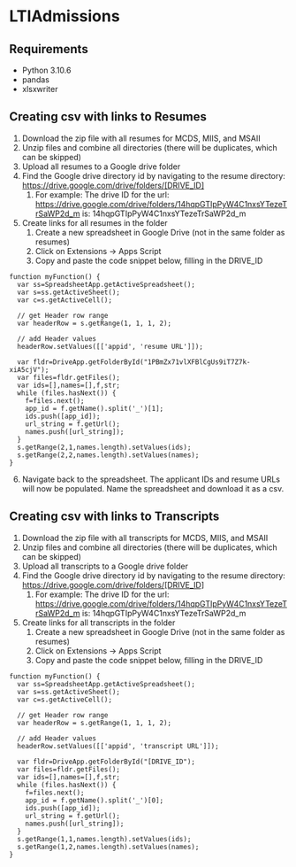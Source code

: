 # LTIAdmissions

## Requirements
- Python 3.10.6
- pandas
- xlsxwriter

## Creating csv with links to Resumes
1. Download the zip file with all resumes for MCDS, MIIS, and MSAII
2. Unzip files and combine all directories (there will be duplicates, which can be skipped)
3. Upload all resumes to a Google drive folder
4. Find the Google drive directory id by navigating to the resume directory: https://drive.google.com/drive/folders/[DRIVE_ID]
    1. For example: The drive ID for the url: https://drive.google.com/drive/folders/14hqpGTIpPyW4C1nxsYTezeTrSaWP2d_m is: 14hqpGTIpPyW4C1nxsYTezeTrSaWP2d_m
5. Create links for all resumes in the folder
    1. Create a new spreadsheet in Google Drive (not in the same folder as resumes)
    2. Click on Extensions -> Apps Script
    3. Copy and paste the code snippet below, filling in the DRIVE_ID
```
function myFunction() {
  var ss=SpreadsheetApp.getActiveSpreadsheet();
  var s=ss.getActiveSheet();
  var c=s.getActiveCell();

  // get Header row range
  var headerRow = s.getRange(1, 1, 1, 2);

  // add Header values
  headerRow.setValues([['appid', 'resume URL']]);
  
  var fldr=DriveApp.getFolderById("1PBmZx71vlXFBlCgUs9iT7Z7k-xiA5cjV");
  var files=fldr.getFiles();
  var ids=[],names=[],f,str;
  while (files.hasNext()) {
    f=files.next();
    app_id = f.getName().split('_')[1];
    ids.push([app_id]);
    url_string = f.getUrl();
    names.push([url_string]);
  }
  s.getRange(2,1,names.length).setValues(ids);
  s.getRange(2,2,names.length).setValues(names);
}
```
6. Navigate back to the spreadsheet.  The applicant IDs and resume URLs will now be populated.  Name the spreadsheet and download it as a csv.

## Creating csv with links to Transcripts
1. Download the zip file with all transcripts for MCDS, MIIS, and MSAII
2. Unzip files and combine all directories (there will be duplicates, which can be skipped)
3. Upload all transcripts to a Google drive folder
4. Find the Google drive directory id by navigating to the resume directory: https://drive.google.com/drive/folders/[DRIVE_ID]
    1. For example: The drive ID for the url: https://drive.google.com/drive/folders/14hqpGTIpPyW4C1nxsYTezeTrSaWP2d_m is: 14hqpGTIpPyW4C1nxsYTezeTrSaWP2d_m
5. Create links for all transcripts in the folder
    1. Create a new spreadsheet in Google Drive (not in the same folder as resumes)
    2. Click on Extensions -> Apps Script
    3. Copy and paste the code snippet below, filling in the DRIVE_ID
```
function myFunction() {
  var ss=SpreadsheetApp.getActiveSpreadsheet();
  var s=ss.getActiveSheet();
  var c=s.getActiveCell();

  // get Header row range
  var headerRow = s.getRange(1, 1, 1, 2);

  // add Header values
  headerRow.setValues([['appid', 'transcript URL']]);

  var fldr=DriveApp.getFolderById("[DRIVE_ID");
  var files=fldr.getFiles();
  var ids=[],names=[],f,str;
  while (files.hasNext()) {
    f=files.next();
    app_id = f.getName().split('_')[0];
    ids.push([app_id]);
    url_string = f.getUrl();
    names.push([url_string]);
  }
  s.getRange(1,1,names.length).setValues(ids);
  s.getRange(1,2,names.length).setValues(names);
}
```
